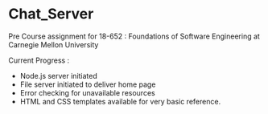 # Chat_Server
Pre Course assignment for 18-652 : Foundations of Software Engineering at Carnegie Mellon University

Current Progress :
- Node.js server initiated
- File server initiated to deliver home page
- Error checking for unavailable resources
- HTML and CSS templates available for very basic reference.
